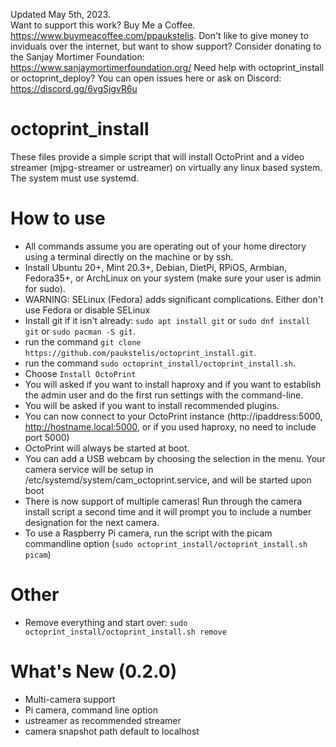 Updated May 5th, 2023.  
Want to support this work? Buy Me a Coffee. https://www.buymeacoffee.com/ppaukstelis. Don't like to give money to inviduals over the internet, but want to show support? Consider donating to the Sanjay Mortimer Foundation: https://www.sanjaymortimerfoundation.org/
Need help with octoprint_install or octoprint_deploy? You can open issues here or ask on Discord: https://discord.gg/6vgSjgvR6u
# octoprint_install
These files provide a simple script that will install OctoPrint and a video streamer (mjpg-streamer or ustreamer) on virtually any linux based system. The system must use systemd.

# How to use
* All commands assume you are operating out of your home directory using a terminal directly on the machine or by ssh.
* Install Ubuntu 20+, Mint 20.3+, Debian, DietPi, RPiOS, Armbian, Fedora35+, or ArchLinux on your system (make sure your user is admin for sudo).
* WARNING: SELinux (Fedora) adds significant complications. Either don't use Fedora or disable SELinux
* Install git if it isn't already: `sudo apt install git` or `sudo dnf install git` or `sudo pacman -S git`.
* run the command `git clone https://github.com/paukstelis/octoprint_install.git`.
* run the command `sudo octoprint_install/octoprint_install.sh`.
* Choose `Install OctoPrint`
* You will asked if you want to install haproxy and if you want to establish the admin user and do the first run settings with the command-line.
* You will be asked if you want to install recommended plugins.
* You can now connect to your OctoPrint instance (http://ipaddress:5000, http://hostname.local:5000, or if you used haproxy, no need to include port 5000)
* OctoPrint will always be started at boot.
* You can add a USB webcam by choosing the selection in the menu. Your camera service will be setup in /etc/systemd/system/cam_octoprint.service, and will be started upon boot
* There is now support of multiple cameras! Run through the camera install script a second time and it will prompt you to include a number designation for the next camera.
* To use a Raspberry Pi camera, run the script with the picam commandline option (`sudo octoprint_install/octoprint_install.sh picam`)

# Other
* Remove everything and start over: `sudo octoprint_install/octoprint_install.sh remove`

# What's New (0.2.0)
* Multi-camera support
* Pi camera, command line option
* ustreamer as recommended streamer
* camera snapshot path default to localhost
